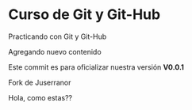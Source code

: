 # Curso de Git y Git-Hub

Practicando con Git y Git-Hub

Agregando nuevo contenido

Este commit es para oficializar nuestra versión **V0.0.1**

Fork de Juserranor

Hola, como estas??
